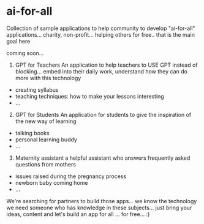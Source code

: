 # ai-for-all
Collection of sample applications to help community to develop "ai-for-all" applications... charity, non-profit... helping others for free.. that is the main goal here

coming soon...

1. GPT for Teachers
An application to help teachers to USE GPT instead of blocking... embed into their daily work, understand how they can do more with this technology
- creating syllabus
- teaching techniques: how to make your lessons interesting
- ...

2. GPT for Students
An application for students to give the inspiration of the new way of learning
- talking books
- personal learning buddy
- ...

3. Maternity assistant
a helpful assistant who answers frequently asked questions from mothers
- issues raised during the pregnancy process
- newborn baby coming home
- ...

We're searching for partners to build those apps... we know the technology we need someone who has knowledge in these subjects... just bring your ideas, content and let's build an app for all ... for free... :)
